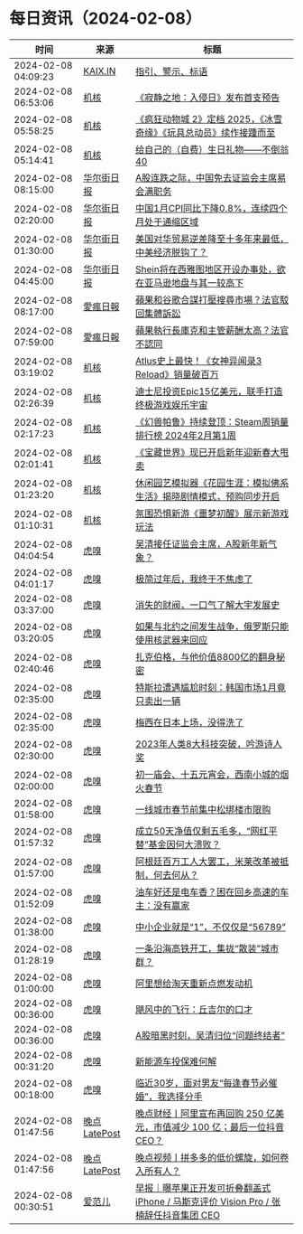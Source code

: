 ﻿# 每日资讯（2024-02-08）

|时间|来源|标题|
|---|---|---|
|2024-02-08 04:09:23|[KAIX.IN](https://kaix.in/feed/)|[指引、警示、标语](https://kaix.in/2024/0208-warning/)|
|2024-02-08 06:53:06|[机核](https://www.gcores.com/rss)|[《寂静之地：入侵日》发布首支预告](https://www.gcores.com/articles/177484)|
|2024-02-08 05:58:25|[机核](https://www.gcores.com/rss)|[《疯狂动物城 2》定档 2025，《冰雪奇缘》《玩具总动员》续作接踵而至](https://www.gcores.com/articles/177481)|
|2024-02-08 05:14:41|[机核](https://www.gcores.com/rss)|[给自己的（自费）生日礼物——不倒翁40](https://www.gcores.com/articles/177461)|
|2024-02-08 08:15:00|[华尔街日报](https://cn.wsj.com/zh-hans/rss)|[A股连跌之际，中国免去证监会主席易会满职务](https://cn.wsj.com/articles/a%E8%82%A1%E8%BF%9E%E8%B7%8C%E4%B9%8B%E9%99%85-%E4%B8%AD%E5%9B%BD%E5%85%8D%E5%8E%BB%E8%AF%81%E7%9B%91%E4%BC%9A%E4%B8%BB%E5%B8%AD%E6%98%93%E4%BC%9A%E6%BB%A1%E8%81%8C%E5%8A%A1-28f1adda)|
|2024-02-08 02:20:00|[华尔街日报](https://cn.wsj.com/zh-hans/rss)|[中国1月CPI同比下降0.8%，连续四个月处于通缩区域](https://cn.wsj.com/articles/%E4%B8%AD%E5%9B%BD1%E6%9C%88cpi%E5%90%8C%E6%AF%94%E4%B8%8B%E9%99%8D0-8-%E8%BF%9E%E7%BB%AD%E5%9B%9B%E4%B8%AA%E6%9C%88%E5%A4%84%E4%BA%8E%E9%80%9A%E7%BC%A9%E5%8C%BA%E5%9F%9F-f3ee3f8c)|
|2024-02-08 01:30:00|[华尔街日报](https://cn.wsj.com/zh-hans/rss)|[美国对华贸易逆差降至十多年来最低，中美经济脱钩了？](https://cn.wsj.com/articles/%E7%BE%8E%E5%9B%BD%E5%AF%B9%E5%8D%8E%E8%B4%B8%E6%98%93%E9%80%86%E5%B7%AE%E9%99%8D%E8%87%B3%E5%8D%81%E5%A4%9A%E5%B9%B4%E6%9D%A5%E6%9C%80%E4%BD%8E-%E4%B8%AD%E7%BE%8E%E7%BB%8F%E6%B5%8E%E8%84%B1%E9%92%A9%E4%BA%86-639b8068)|
|2024-02-08 04:45:00|[华尔街日报](https://cn.wsj.com/zh-hans/rss)|[Shein将在西雅图地区开设办事处，欲在亚马逊地盘与其一较高下](https://cn.wsj.com/articles/shein%E5%B0%86%E5%9C%A8%E8%A5%BF%E9%9B%85%E5%9B%BE%E5%9C%B0%E5%8C%BA%E5%BC%80%E8%AE%BE%E5%8A%9E%E4%BA%8B%E5%A4%84-%E5%8A%9B%E5%9B%BE%E4%B8%8E%E4%BA%9A%E9%A9%AC%E9%80%8A%E6%8A%97%E8%A1%A1-81f8c480)|
|2024-02-08 08:17:00|[愛瘋日報](http://www.iphonetaiwan.org/feeds/posts/default)|[蘋果和谷歌合謀打壓搜尋市場？法官駁回集體訴訟](https://www.iphonetaiwan.org/2024/02/tech-giants-conspiracy-court-verdict.html)|
|2024-02-08 07:59:00|[愛瘋日報](http://www.iphonetaiwan.org/feeds/posts/default)|[蘋果執行長庫克和主管薪酬太高？法官不認同](https://www.iphonetaiwan.org/2024/02/apple-executive-compensation-dispute.html)|
|2024-02-08 03:19:02|[机核](https://www.gcores.com/rss)|[Atlus史上最快！《女神异闻录3 Reload》销量破百万](https://www.gcores.com/articles/177479)|
|2024-02-08 02:26:39|[机核](https://www.gcores.com/rss)|[迪士尼投资Epic15亿美元，联手打造终极游戏娱乐宇宙](https://www.gcores.com/articles/177475)|
|2024-02-08 02:17:23|[机核](https://www.gcores.com/rss)|[《幻兽帕鲁》持续登顶：Steam周销量排行榜 2024年2月第1周](https://www.gcores.com/articles/177474)|
|2024-02-08 02:01:41|[机核](https://www.gcores.com/rss)|[《宝藏世界》现已开启新年迎新春大甩卖](https://www.gcores.com/articles/177473)|
|2024-02-08 01:23:20|[机核](https://www.gcores.com/rss)|[休闲园艺模拟器《花园生涯：模拟佛系生活》揭晓剧情模式，预购同步开启](https://www.gcores.com/articles/177472)|
|2024-02-08 01:10:31|[机核](https://www.gcores.com/rss)|[氛围恐惧新游《噩梦初醒》展示新游戏玩法](https://www.gcores.com/articles/177470)|
|2024-02-08 04:04:54|[虎嗅](https://rss.huxiu.com/)|[吴清接任证监会主席，A股新年新气象？](https://www.huxiu.com/article/2645710.html?f=rss)|
|2024-02-08 04:01:17|[虎嗅](https://rss.huxiu.com/)|[极简过年后，我终于不焦虑了](https://www.huxiu.com/article/2647851.html?f=rss)|
|2024-02-08 03:37:00|[虎嗅](https://rss.huxiu.com/)|[消失的财阀，一口气了解大宇发展史](https://www.huxiu.com/article/2648225.html?f=rss)|
|2024-02-08 03:20:05|[虎嗅](https://rss.huxiu.com/)|[如果与北约之间发生战争，俄罗斯只能使用核武器来回应](https://www.huxiu.com/article/2647425.html?f=rss)|
|2024-02-08 02:40:46|[虎嗅](https://rss.huxiu.com/)|[扎克伯格，与他价值8800亿的翻身秘密](https://www.huxiu.com/article/2646754.html?f=rss)|
|2024-02-08 02:35:00|[虎嗅](https://rss.huxiu.com/)|[特斯拉遭遇尴尬时刻：韩国市场1月竟只卖出一辆](https://www.huxiu.com/article/2647428.html?f=rss)|
|2024-02-08 02:35:00|[虎嗅](https://rss.huxiu.com/)|[梅西在日本上场，没得洗了](https://www.huxiu.com/article/2646239.html?f=rss)|
|2024-02-08 02:30:00|[虎嗅](https://rss.huxiu.com/)|[2023年人类8大科技突破，吟游诗人奖](https://www.huxiu.com/article/2644342.html?f=rss)|
|2024-02-08 02:00:00|[虎嗅](https://rss.huxiu.com/)|[初一庙会、十五元宵会，西南小城的烟火春节](https://www.huxiu.com/article/2609589.html?f=rss)|
|2024-02-08 01:58:00|[虎嗅](https://rss.huxiu.com/)|[一线城市春节前集中松绑楼市限购](https://www.huxiu.com/article/2647430.html?f=rss)|
|2024-02-08 01:57:32|[虎嗅](https://rss.huxiu.com/)|[成立50天净值仅剩五毛多，“网红平替”基金因何大溃败？](https://www.huxiu.com/article/2647429.html?f=rss)|
|2024-02-08 01:57:00|[虎嗅](https://rss.huxiu.com/)|[阿根廷百万工人大罢工，米莱改革被抵制，何去何从？](https://www.huxiu.com/article/2644808.html?f=rss)|
|2024-02-08 01:52:09|[虎嗅](https://rss.huxiu.com/)|[油车好还是电车香？困在回乡高速的车主：没有赢家](https://www.huxiu.com/article/2647828.html?f=rss)|
|2024-02-08 01:38:00|[虎嗅](https://rss.huxiu.com/)|[中小企业就是“1”，不仅仅是“56789”](https://www.huxiu.com/article/2646273.html?f=rss)|
|2024-02-08 01:28:19|[虎嗅](https://rss.huxiu.com/)|[一条沿海高铁开工，集拢“散装”城市群？](https://www.huxiu.com/article/2646255.html?f=rss)|
|2024-02-08 01:00:00|[虎嗅](https://rss.huxiu.com/)|[阿里想给淘天重新点燃发动机](https://www.huxiu.com/article/2645755.html?f=rss)|
|2024-02-08 00:36:00|[虎嗅](https://rss.huxiu.com/)|[飓风中的飞行：丘吉尔的口才](https://www.huxiu.com/article/2646274.html?f=rss)|
|2024-02-08 00:36:00|[虎嗅](https://rss.huxiu.com/)|[A股暗黑时刻，吴清归位“问题终结者”](https://www.huxiu.com/article/2646272.html?f=rss)|
|2024-02-08 00:31:20|[虎嗅](https://rss.huxiu.com/)|[新能源车投保难何解](https://www.huxiu.com/article/2646270.html?f=rss)|
|2024-02-08 00:18:00|[虎嗅](https://rss.huxiu.com/)|[临近30岁，面对男友“每逢春节必催婚”，我选择分手](https://www.huxiu.com/article/2646233.html?f=rss)|
|2024-02-08 01:47:56|[晚点LatePost](https://feedpress.me/wx-postlate)|[晚点财经丨阿里宣布再回购 250 亿美元，市值减少 100 亿；最后一位抖音 CEO？](http://mp.weixin.qq.com/s?__biz=MzU3Mjk1OTQ0Ng%3D%3D&mid=2247512603&idx=2&sn=e0abfe1d01c7b02d338b9721dad059bd)|
|2024-02-08 01:47:56|[晚点LatePost](https://feedpress.me/wx-postlate)|[晚点视频丨拼多多的低价螺旋，如何卷入所有人？](http://mp.weixin.qq.com/s?__biz=MzU3Mjk1OTQ0Ng%3D%3D&mid=2247512603&idx=1&sn=7ef72dee2415230abdb10fbe920f167d)|
|2024-02-08 00:30:51|[爱范儿](https://www.ifanr.com/feed)|[早报｜曝苹果正开发可折叠翻盖式 iPhone / 马斯克评价 Vision Pro / 张楠辞任抖音集团 CEO](https://www.ifanr.com/1575260?utm_source=rss&utm_medium=rss&utm_campaign=)|
